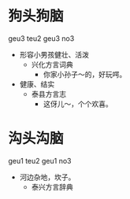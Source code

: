 # 狗头狗脑
geu3 teu2 geu3 no3
+ 形容小男孩健壮、活泼
  * 兴化方言词典
    - 你家小孙子～的，好玩㗁。
+ 健康、结实
  * 泰县方言志
    - 这伢儿～，个个欢喜。

# 沟头沟脑
geu1 teu2 geu1 no3
+ 河边杂地，坎子。
  * 泰兴方言辞典
